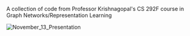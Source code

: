 A collection of code from Professor Krishnagopal's CS 292F course in Graph Networks/Representation Learning

![November_13_Presentation](https://github.com/user-attachments/assets/90ab946c-7cde-4a04-a191-7547157e5d52)
